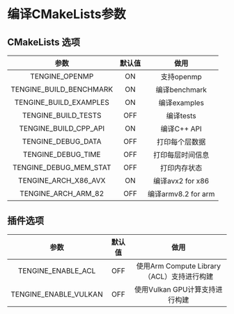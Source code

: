 # **编译CMakeLists参数**

## **CMakeLists 选项**
| 参数 | 默认值 | 做用 |
| :---: | :---: | :---: |
| TENGINE_OPENMP | ON | 支持openmp | 
| TENGINE_BUILD_BENCHMARK | ON | 编译benchmark |
| TENGINE_BUILD_EXAMPLES | ON | 编译examples |
| TENGINE_BUILD_TESTS | OFF | 编译tests |
| TENGINE_BUILD_CPP_API| ON | 编译C++ API |
| TENGINE_DEBUG_DATA | OFF | 打印每个层数据 |
| TENGINE_DEBUG_TIME | OFF | 打印每层时间信息 |
| TENGINE_DEBUG_MEM_STAT | OFF | 打印内存状态 |
| TENGINE_ARCH_X86_AVX | ON | 编译avx2 for x86 |
| TENGINE_ARCH_ARM_82 | OFF | 编译armv8.2 for arm |

## **插件选项**
| 参数 | 默认值 | 做用 |
| :---: | :---: | :---: |
| TENGINE_ENABLE_ACL | OFF | 使用Arm Compute Library（ACL）支持进行构建 |
| TENGINE_ENABLE_VULKAN | OFF | 使用Vulkan GPU计算支持进行构建 |